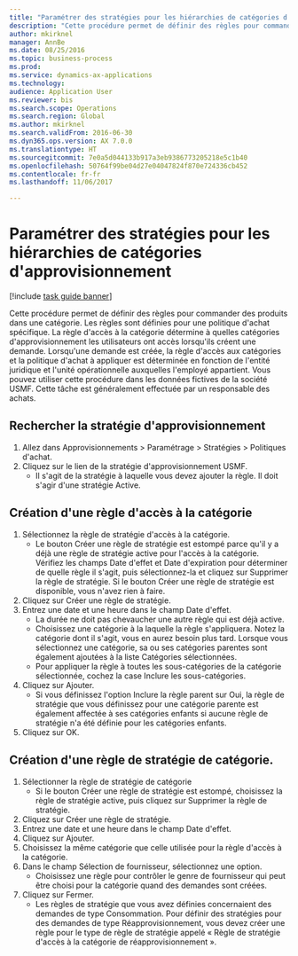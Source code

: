 ```yaml
--- 
title: "Paramétrer des stratégies pour les hiérarchies de catégories d'approvisionnement"
description: "Cette procédure permet de définir des règles pour commander des produits dans une catégorie."
author: mkirknel
manager: AnnBe
ms.date: 08/25/2016
ms.topic: business-process
ms.prod: 
ms.service: dynamics-ax-applications
ms.technology: 
audience: Application User
ms.reviewer: bis
ms.search.scope: Operations
ms.search.region: Global
ms.author: mkirknel
ms.search.validFrom: 2016-06-30
ms.dyn365.ops.version: AX 7.0.0
ms.translationtype: HT
ms.sourcegitcommit: 7e0a5d044133b917a3eb9386773205218e5c1b40
ms.openlocfilehash: 50764f99be04d27e04047824f870e724336cb452
ms.contentlocale: fr-fr
ms.lasthandoff: 11/06/2017

---
```

# <a name="set-up-policies-for-procurement-category-hierarchies"></a>Paramétrer des stratégies pour les hiérarchies de catégories d'approvisionnement

[!include [task guide banner](../../includes/task-guide-banner.md)]

Cette procédure permet de définir des règles pour commander des produits dans une catégorie. Les règles sont définies pour une politique d'achat spécifique. La règle d'accès à la catégorie détermine à quelles catégories d'approvisionnement les utilisateurs ont accès lorsqu'ils créent une demande. Lorsqu'une demande est créée, la règle d'accès aux catégories et la politique d'achat à appliquer est déterminée en fonction de l'entité juridique et l'unité opérationnelle auxquelles l'employé appartient. Vous pouvez utiliser cette procédure dans les données fictives de la société USMF. Cette tâche est généralement effectuée par un responsable des achats.


## <a name="find-the-procurement-policy"></a>Rechercher la stratégie d'approvisionnement
1. Allez dans Approvisionnements > Paramétrage > Stratégies > Politiques d'achat.
2. Cliquez sur le lien de la stratégie d'approvisionnement USMF.
    * Il s'agit de la stratégie à laquelle vous devez ajouter la règle. Il doit s'agir d'une stratégie Active.  

## <a name="create-a-category-access-rule"></a>Création d'une règle d'accès à la catégorie
1. Sélectionnez la règle de stratégie d'accès à la catégorie.
    * Le bouton Créer une règle de stratégie est estompé parce qu'il y a déjà une règle de stratégie active pour l'accès à la catégorie. Vérifiez les champs Date d'effet et Date d'expiration pour déterminer de quelle règle il s'agit, puis sélectionnez-la et cliquez sur Supprimer la règle de stratégie. Si le bouton Créer une règle de stratégie est disponible, vous n'avez rien à faire.  
2. Cliquez sur Créer une règle de stratégie.
3. Entrez une date et une heure dans le champ Date d'effet.
    * La durée ne doit pas chevaucher une autre règle qui est déjà active.  
    * Choisissez une catégorie à la laquelle la règle s'appliquera. Notez la catégorie dont il s'agit, vous en aurez besoin plus tard. Lorsque vous sélectionnez une catégorie, sa ou ses catégories parentes sont également ajoutées à la liste Catégories sélectionnées.  
    * Pour appliquer la règle à toutes les sous-catégories de la catégorie sélectionnée, cochez la case Inclure les sous-catégories.  
4. Cliquez sur Ajouter.
    * Si vous définissez l'option Inclure la règle parent sur Oui, la règle de stratégie que vous définissez pour une catégorie parente est également affectée à ses catégories enfants si aucune règle de stratégie n'a été définie pour les catégories enfants.  
5. Cliquez sur OK.

## <a name="create-a-category-policy-rule"></a>Création d'une règle de stratégie de catégorie.
1. Sélectionner la règle de stratégie de catégorie
    * Si le bouton Créer une règle de stratégie est estompé, choisissez la règle de stratégie active, puis cliquez sur Supprimer la règle de stratégie.  
2. Cliquez sur Créer une règle de stratégie.
3. Entrez une date et une heure dans le champ Date d'effet.
4. Cliquez sur Ajouter.
5. Choisissez la même catégorie que celle utilisée pour la règle d'accès à la catégorie.
6. Dans le champ Sélection de fournisseur, sélectionnez une option.
    * Choisissez une règle pour contrôler le genre de fournisseur qui peut être choisi pour la catégorie quand des demandes sont créées.  
7. Cliquez sur Fermer.
    * Les règles de stratégie que vous avez définies concernaient des demandes de type Consommation. Pour définir des stratégies pour des demandes de type Réapprovisionnement, vous devez créer une règle pour le type de règle de stratégie appelé « Règle de stratégie d'accès à la catégorie de réapprovisionnement ».  


